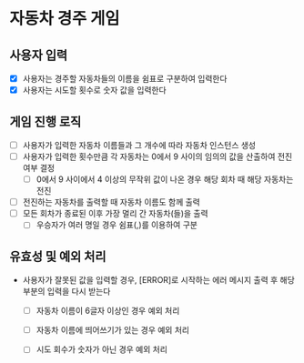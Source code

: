 # 자동차 경주 게임

## 사용자 입력

- [x] 사용자는 경주할 자동차들의 이름을 쉼표로 구분하여 입력한다
- [x] 사용자는 시도할 횟수로 숫자 값을 입력한다

## 게임 진행 로직

- [ ] 사용자가 입력한 자동차 이름들과 그 개수에 따라 자동차 인스턴스 생성
- [ ] 사용자가 입력한 횟수만큼 각 자동차는 0에서 9 사이의 임의의 값을 산출하여 전진 여부 결정
  - [ ] 0에서 9 사이에서 4 이상의 무작위 값이 나온 경우 해당 회차 때 해당 자동차는 전진
- [ ] 전진하는 자동차를 출력할 때 자동차 이름도 함께 출력
- [ ] 모든 회차가 종료된 이후 가장 멀리 간 자동차(들)을 출력
  - [ ] 우승자가 여러 명일 경우 쉼표(,)를 이용하여 구분

## 유효성 및 예외 처리
- 사용자가 잘못된 값을 입력할 경우, [ERROR]로 시작하는 에러 메시지 출력 후 해당 부분의 입력을 다시 받는다
  - [ ] 자동차 이름이 6글자 이상인 경우 예외 처리 
  - [ ] 자동차 이름에 띄어쓰기가 있는 경우 예외 처리
  - [ ] 시도 회수가 숫자가 아닌 경우 예외 처리
  